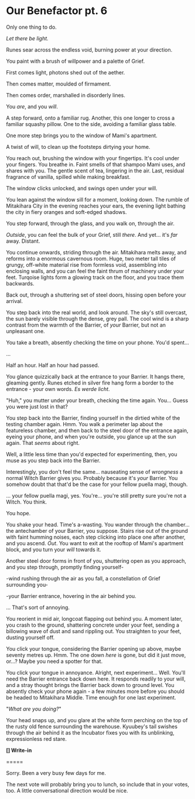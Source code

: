 # Our Benefactor pt. 6

Only one thing to do.

*Let there be light.*

Runes sear across the endless void, burning power at your direction.

You paint with a brush of willpower and a palette of Grief.

First comes light, photons shed out of the aether.

Then comes matter, moulded of firmament.

Then comes order, marshalled in disorderly lines.

You *are*, and you *will*.

A step forward, onto a familiar rug. Another, this one longer to cross a familiar squashy pillow. One to the side, avoiding a familiar glass table.

One more step brings you to the window of Mami's apartment.

A twist of will, to clean up the footsteps dirtying your home.

You reach out, brushing the window with your fingertips. It's cool under your fingers. You breathe in. Faint smells of that shampoo Mami uses, and shares with you. The gentle scent of tea, lingering in the air. Last, residual fragrance of vanilla, spilled while making breakfast.

The window clicks unlocked, and swings open under your will.

You lean against the window sill for a moment, looking down. The rumble of Mitakihara City in the evening reaches your ears, the evening light bathing the city in fiery oranges and soft-edged shadows.

You step forward, through the glass, and you walk on, through the air.

*Outside*, you can feel the bulk of your Grief, still *there*. And yet... it's *far* away. Distant.

You continue onwards, striding through the air. Mitakihara melts away, and reforms into a enormous cavernous room. Huge, two meter tall tiles of grungy, off-white material rise from formless void, assembling into enclosing walls, and you can feel the faint thrum of machinery under your feet. Turqoise lights form a glowing track on the floor, and you trace them backwards.

Back out, through a shuttering set of steel doors, hissing open before your arrival.

You step back into the real world, and look around. The sky's still overcast, the sun barely visible through the dense, grey pall. The cool wind is a sharp contrast from the warmth of the Barrier, of *your* Barrier, but not an unpleasant one.

You take a breath, absently checking the time on your phone. You'd spent...

...

Half an hour. Half an hour had passed.

You glance quizzically back at the entrance to your Barrier. It hangs there, gleaming gently. Runes etched in silver fire hang form a border to the entrance - your own words. *Es werde licht*.

"Huh," you mutter under your breath, checking the time again. You... Guess you were just lost in that?

You step back into the Barrier, finding yourself in the dirtied white of the testing chamber again. Hmm. You walk a perimeter lap about the featureless chamber, and then back to the steel door of the entrance again, eyeing your phone, and when you're outside, you glance up at the sun again. That *seems* about right.

Well, a little less time than you'd expected for experimenting, then, you muse as you step back into the Barrier.

Interestingly, you don't feel the same... nauseating sense of *wrongness* a normal Witch Barrier gives you. Probably because it's *your* Barrier. You somehow doubt that that'd be the case for your fellow puella magi, though.

... your fellow puella magi, yes. You're... you're still pretty sure you're not a Witch. You think.

You hope.

You shake your head. Time's a-wasting. You wander through the chamber... the antechamber of your Barrier, you suppose. Stairs rise out of the ground with faint humming noises, each step clicking into place one after another, and you ascend. *Out*. You want to exit at the rooftop of Mami's apartment block, and you turn your *will* towards it.

Another steel door forms in front of you, shuttering open as you approach, and you step through, promptly finding yourself-

\-wind rushing through the air as you fall, a constellation of Grief surrounding you-

\-your Barrier entrance, hovering in the air behind you.

... That's sort of annoying.

You reorient in mid air, longcoat flapping out behind you. A moment later, you crash to the ground, shattering concrete under your feet, sending a billowing wave of dust and sand rippling out. You straighten to your feet, dusting yourself off.

You click your tongue, considering the Barrier opening up above, maybe seventy metres up. Hmm. The one down *here* is gone, but did it just move, or...? Maybe you need a spotter for that.

You click your tongue in annoyance. Alright, next experiment... Well. You'll need the Barrier entrance back down here. It responds readily to your will, and a stray thought brings the Barrier back down to ground level. You absently check your phone again - a few minutes more before you should be headed to Mitakihara Middle. Time enough for one last experiment.

"*What are you doing?*"

Your head snaps up, and you glare at the white form perching on the top of the rusty old fence surrounding the warehouse. Kyuubey's tail swishes through the air behind it as the Incubator fixes you with its unblinking, expressionless red stare.

**\[] Write-in**

\=====​

Sorry. Been a very busy few days for me.

The next vote will probably bring you to lunch, so include that in your votes, too. A little conversational direction would be nice.
